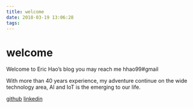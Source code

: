 ```yaml
---
title: welcome
date: 2018-03-19 13:06:28
tags:
---
```

# welcome
Welcome to Eric Hao’s blog
you may reach me hhao99#gmail

With more than 40 years experience, my adventure continue on the wide technology area, AI and IoT is the emerging to our life.

[github](https://hhao99.github.io)
[linkedin](https://linkedin.com/in/haojijiu)


